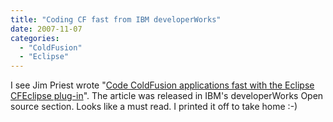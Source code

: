 ```yaml
---
title: "Coding CF fast from IBM developerWorks"
date: 2007-11-07
categories: 
  - "ColdFusion"
  - "Eclipse"
---
```


I see Jim Priest wrote "[Code ColdFusion applications fast with the Eclipse CFEclipse plug-in](http://www.ibm.com/developerworks/opensource/library/os-eclipse-cfeclipse/index.html?ca=drs-tp4507)". The article was released in IBM's developerWorks Open source section. Looks like a must read. I printed it off to take home :-)
